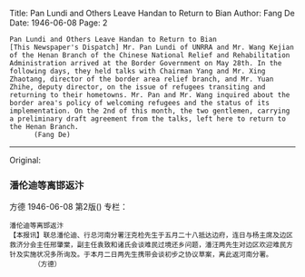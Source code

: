 Title: Pan Lundi and Others Leave Handan to Return to Bian
Author: Fang De
Date: 1946-06-08
Page: 2

    Pan Lundi and Others Leave Handan to Return to Bian
    [This Newspaper's Dispatch] Mr. Pan Lundi of UNRRA and Mr. Wang Kejian of the Henan Branch of the Chinese National Relief and Rehabilitation Administration arrived at the Border Government on May 28th. In the following days, they held talks with Chairman Yang and Mr. Xing Zhaotang, director of the border area relief branch, and Mr. Yuan Zhihe, deputy director, on the issue of refugees transiting and returning to their hometowns. Mr. Pan and Mr. Wang inquired about the border area's policy of welcoming refugees and the status of its implementation. On the 2nd of this month, the two gentlemen, carrying a preliminary draft agreement from the talks, left here to return to the Henan Branch.
          (Fang De)



<hr /> 

Original: 


### 潘伦迪等离邯返汴
方德
1946-06-08
第2版()
专栏：

    潘伦迪等离邯返汴
    【本报讯】联总潘伦迪、行总河南分署汪克检先生于五月二十八抵达边府，连日与杨主席及边区救济分会主任邢肇棠，副主任袁致和诸氏会谈难民过境还乡问题，潘汪两先生对边区欢迎难民方针及实施状况多所询及。于本月二日两先生携带会谈初步之协议草案，离此返河南分署。
          （方德）
